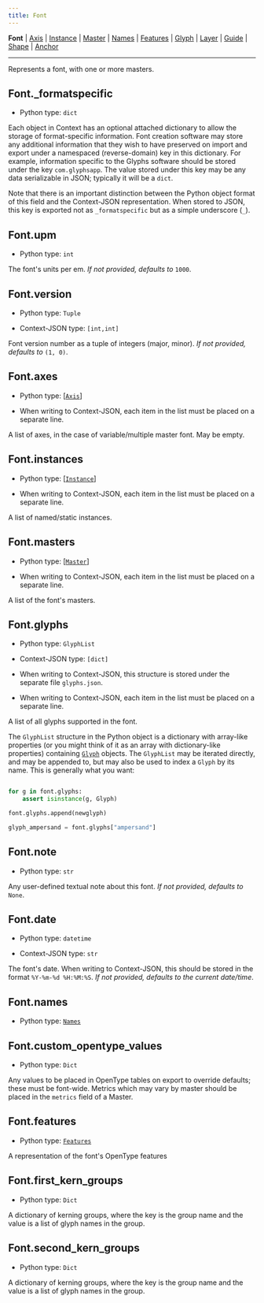 ```yaml
---
title: Font
---
```


**Font** | [Axis](Axis.md) | [Instance](Instance.md) | [Master](Master.md) | [Names](Names.md) | [Features](Features.md) | [Glyph](Glyph.md) | [Layer](Layer.md) | [Guide](Guide.md) | [Shape](Shape.md) | [Anchor](Anchor.md)

---

Represents a font, with one or more masters.
## Font._formatspecific

* Python type: `dict`


Each object in Context has an optional attached dictionary to allow the storage
of format-specific information. Font creation software may store any additional
information that they wish to have preserved on import and export under a
namespaced (reverse-domain) key in this dictionary. For example, information
specific to the Glyphs software should be stored under the key `com.glyphsapp`.
The value stored under this key may be any data serializable in JSON; typically
it will be a `dict`.

Note that there is an important distinction between the Python object format
of this field and the Context-JSON representation. When stored to JSON, this key
is exported not as `_formatspecific` but as a simple underscore (`_`).



## Font.upm

* Python type: `int`

The font's units per em.
*If not provided, defaults to* `1000`.


## Font.version

* Python type: `Tuple`

* Context-JSON type: `[int,int]`

Font version number as a tuple of integers (major, minor).
*If not provided, defaults to* `(1, 0)`.


## Font.axes

* Python type: [[`Axis`](Axis.md)]

* When writing to Context-JSON, each item in the list must be placed on a separate line.

A list of axes, in the case of variable/multiple master font. May be empty.


## Font.instances

* Python type: [[`Instance`](Instance.md)]

* When writing to Context-JSON, each item in the list must be placed on a separate line.

A list of named/static instances.


## Font.masters

* Python type: [[`Master`](Master.md)]

* When writing to Context-JSON, each item in the list must be placed on a separate line.

A list of the font's masters.


## Font.glyphs

* Python type: `GlyphList`

* Context-JSON type: `[dict]`

* When writing to Context-JSON, this structure is stored under the separate file `glyphs.json`.

* When writing to Context-JSON, each item in the list must be placed on a separate line.

A list of all glyphs supported in the font.

The `GlyphList` structure in the Python object is a dictionary with array-like
properties (or you might think of it as an array with dictionary-like properties)
containing [`Glyph`](Glyph.html) objects. The `GlyphList` may be iterated
directly, and may be appended to, but may also be used to index a `Glyph` by
its name. This is generally what you want:

```Python

for g in font.glyphs:
    assert isinstance(g, Glyph)

font.glyphs.append(newglyph)

glyph_ampersand = font.glyphs["ampersand"]
```
            


## Font.note

* Python type: `str`

Any user-defined textual note about this font.
*If not provided, defaults to* `None`.


## Font.date

* Python type: `datetime`

* Context-JSON type: `str`

The font's date. When writing to Context-JSON, this
should be stored in the format `%Y-%m-%d %H:%M:%S`. *If not provided, defaults
to the current date/time*.


## Font.names

* Python type: [`Names`](Names.md)




## Font.custom_opentype_values

* Python type: `Dict`

Any values to be placed in OpenType tables on export to override defaults; these must be font-wide. Metrics which may vary by master should be placed in the `metrics` field of a Master.


## Font.features

* Python type: [`Features`](Features.md)

A representation of the font's OpenType features


## Font.first_kern_groups

* Python type: `Dict`

A dictionary of kerning groups, where the key is the group name and the value is a list of glyph names in the group.


## Font.second_kern_groups

* Python type: `Dict`

A dictionary of kerning groups, where the key is the group name and the value is a list of glyph names in the group.


